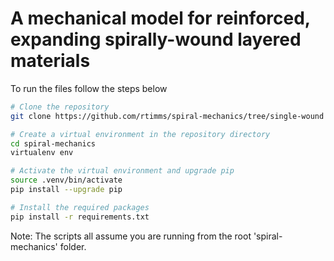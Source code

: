 # A mechanical model for reinforced, expanding spirally-wound layered materials

To run the files follow the steps below
```bash
# Clone the repository
git clone https://github.com/rtimms/spiral-mechanics/tree/single-wound

# Create a virtual environment in the repository directory
cd spiral-mechanics
virtualenv env

# Activate the virtual environment and upgrade pip
source .venv/bin/activate
pip install --upgrade pip

# Install the required packages
pip install -r requirements.txt
```

Note: The scripts all assume you are running from the root 'spiral-mechanics' folder.